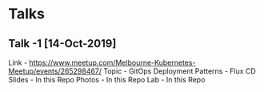 # Talks

## Talk -1 [14-Oct-2019]

Link - https://www.meetup.com/Melbourne-Kubernetes-Meetup/events/265298467/
Topic - GitOps Deployment Patterns - Flux CD
Slides - In this Repo
Photos - In this Repo
Lab - In this Repo




